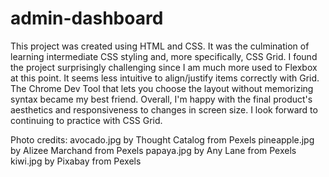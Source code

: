 # admin-dashboard
This project was created using HTML and CSS. It was the culmination of learning intermediate CSS styling and, more specifically, CSS Grid. I found the project surprisingly challenging since I am much more used to Flexbox at this point. It seems less intuitive to align/justify items correctly with Grid. The Chrome Dev Tool that lets you choose the layout without memorizing syntax became my best friend. Overall, I'm happy with the final product's aesthetics and responsiveness to changes in screen size. I look forward to continuing to practice with CSS Grid.

Photo credits:
avocado.jpg by Thought Catalog from Pexels
pineapple.jpg by Alizee Marchand from Pexels
papaya.jpg by Any Lane from Pexels
kiwi.jpg by Pixabay from Pexels